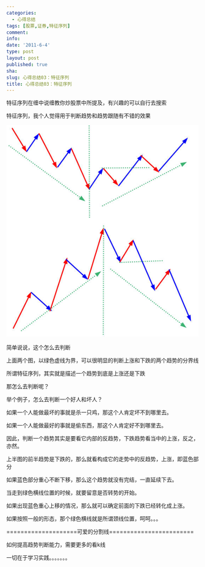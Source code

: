 ```yaml
---
categories:
  - 心得总结
tags: [股票,证券,特征序列]
comment: 
info: 
date: '2011-6-4'
type: post
layout: post
published: true
sha: 
slug: 心得总结03：特征序列
title: 心得总结03：特征序列
---
```

特征序列在缠中说缠教你炒股票中所提及，有兴趣的可以自行去搜索

特征序列，我个人觉得用于判断趋势和趋势跟随有不错的效果

![20110604-0](/images/20110604-0.jpeg)

简单说说，这个怎么去判断

上面两个图，以绿色虚线为界，可以很明显的判断上涨和下跌的两个趋势的分界线

所谓特征序列，其实就是描述一个趋势到底是上涨还是下跌

那怎么去判断呢？

举个例子，怎么去判断一个好人和坏人？

如果一个人能做最坏的事就是杀一只鸡，那这个人肯定坏不到哪里去。

如果一个人能做最好的事就是偷东西，那这个人肯定好不到哪里去。

因此，判断一个趋势其实是要看它内部的反趋势，下跌趋势看当中的上涨，反之，亦然。

上半图的前半趋势是下跌的，那么就看构成它的走势中的反趋势，上涨，即蓝色部分

如果蓝色部分重心不断下移，那么这个趋势就没有完结，一直延续下去。

当走到绿色横线位置的时候，就要留意是否转势的开始。

如果出现蓝色重心上移的情况，那么就可以确定前面的下跌已经转化成上涨。

如果按照一般的形态，那个绿色横线就是所谓颈线位置，呵呵。。。

====================可爱的分割线========================

如何提高趋势判断能力，需要更多的看k线

一切在于学习实践。。。。。。。